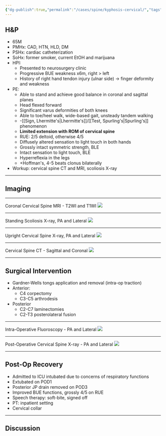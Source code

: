 ```yaml
---
{"dg-publish":true,"permalink":"/cases/spine/kyphosis-cervical/","tags":["spine/c","fusion","corpectomy"],"created":"2023-05-22T21:19:31.000-05:00","updated":"2023-05-22T21:45:03.988-05:00"}
---
```



## H&P

- 65M
- PMHx: CAD, HTN, HLD, DM
- PSHx: cardiac catheterization
- SoHx: former smoker, current EtOH and marijuana
- HPI: 
	- Presented to neurosurgery clinic
	- Progressive BUE weakness x6m, right \> left
	- History of right hand tendon injury (ulnar side) -> finger deformity and weakness
- PE: 
	- Able to stand and achieve good balance in coronal and sagittal planes
	- Head flexed forward
	- Significant varus deformities of both knees
	- Able to toe/heel walk, wide-based gait, unsteady tandem walking
	- -[[Sign, Lhermitte's\|Lhermitte's]]/[[Test, Spurling's\|Spurling's]] phenomenon
	- **Limited extension with ROM of cervical spine**
	- RUE: 2/5 deltoid, otherwise 4/5
	- Diffusely altered sensation to light touch in both hands
	- Grossly intact symmetric strength, BLE
	- Intact sensation to light touch, BLE
	- Hyperreflexia in the legs
	- +Hoffman's, 4-5 beats clonus bilaterally
- Workup: cervical spine CT and MRI, scoliosis X-ray

---

## Imaging

---

Coronal Cervical Spine MRI - T2WI and T1WI 
![](https://i.imgur.com/oHgaO1s.png)

---

Standing Scoliosis X-ray, PA and Lateral
![](https://i.imgur.com/8VFxqET.png)

---

Upright Cervical Spine X-ray, PA and Lateral
![](https://i.imgur.com/M1tkNSZ.png)

---

Cervical Spine CT - Sagittal and Coronal
![](https://i.imgur.com/UPDaHDi.png)

---

## Surgical Intervention

- Gardner-Wells tongs application and removal (intra-op traction)
- Anterior:
	- C4 corpectomy
	- C3-C5 arthrodesis
- Posterior
	- C2-C7 laminectomies
	- C2-T3 posterolateral fusion

---

Intra-Operative Fluoroscopy - PA and Lateral
![](https://i.imgur.com/A3ldGn2.jpg)

---

Post-Operative Cervical Spine X-ray - PA and Lateral
![](https://i.imgur.com/w9NFhjz.jpg)

---

## Post-Op Recovery

- Admitted to ICU intubated due to concerns of respiratory functions
- Extubated on POD1
- Posterior JP drain removed on POD3
- Improved BUE functions, grossly 4/5 on RUE
- Speech therapy: soft-bite, signed off
- PT: inpatient setting
- Cervical collar 

---

## Discussion
